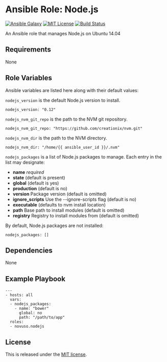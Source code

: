 # Ansible Role: Node.js

[![Ansible Galaxy](http://img.shields.io/badge/galaxy-novuso.nodejs-000000.svg)](https://galaxy.ansible.com/list#/roles/3819)
[![MIT License](http://img.shields.io/badge/license-MIT-003399.svg)](http://opensource.org/licenses/MIT)
[![Build Status](https://travis-ci.org/novuso/ansible-role-nodejs.svg)](https://travis-ci.org/novuso/ansible-role-nodejs)

An Ansible role that manages Node.js on Ubuntu 14.04

## Requirements

None

## Role Variables

Ansible variables are listed here along with their default values:

`nodejs_version` is the default Node.js version to install.

    nodejs_version: "0.12"

`nodejs_nvm_git_repo` is the path to the NVM git repository.

    nodejs_nvm_git_repo: "https://github.com/creationix/nvm.git"

`nodejs_nvm_dir` is the path to the NVM directory.

    nodejs_nvm_dir: "/home/{{ ansible_user_id }}/.nvm"

`nodejs_packages` is a list of Node.js packages to manage. Each entry in the
list may designate:

* **name** *required*
* **state** (default is present)
* **global** (default is yes)
* **production** (default is no)
* **version** Package version (default is omitted)
* **ignore_scripts** Use the --ignore-scripts flag (default is no)
* **executable** (defaults to nvm install location)
* **path** Base path to install modules (default is omitted)
* **registry** Registry to install modules from (default is omitted)

By default, Node.js packages are not installed:

    nodejs_packages: []

## Dependencies

None

## Example Playbook

    ---
    - hosts: all
      vars:
      - nodejs_packages:
        - name: "bower"
          global: no
          path: "/path/to/app"
      roles:
      - novuso.nodejs

## License

This is released under the [MIT license](http://opensource.org/licenses/MIT).
